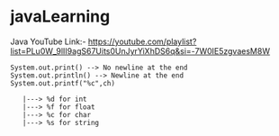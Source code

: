 # javaLearning

Java YouTube Link:-
https://youtube.com/playlist?list=PLu0W_9lII9agS67Uits0UnJyrYiXhDS6q&si=-7W0IE5zgvaesM8W

```
System.out.print() --> No newline at the end
System.out.println() --> Newline at the end
System.out.printf("%c",ch) 
```

```
   |---> %d for int
   |---> %f for float
   |---> %c for char
   |---> %s for string
```
